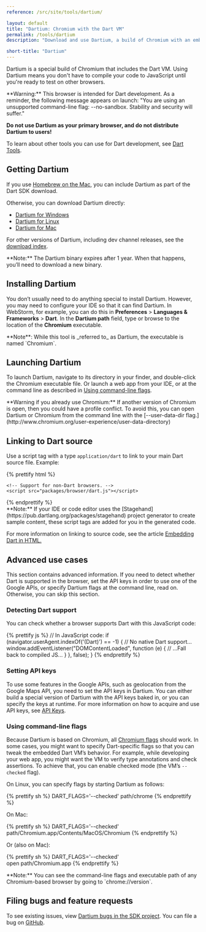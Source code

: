 ```yaml
---
reference: /src/site/tools/dartium/

layout: default
title: "Dartium: Chromium with the Dart VM"
permalink: /tools/dartium
description: "Download and use Dartium, a build of Chromium with an embedded Dart VM."

short-title: "Dartium"
---
```


Dartium is a special build of Chromium that includes the Dart VM.
Using Dartium means you don't have to compile your code to JavaScript
until you're ready to test on other browsers.

<aside class="alert alert-warning" markdown="1">
**Warning:** This browser is intended for Dart development.
As a reminder, the following message appears on launch:
"You are using an unsupported command-line flag:
--no-sandbox. Stability and security will suffer."

**Do not use Dartium as your primary browser,
and do not distribute Dartium to users!**
</aside>

To learn about other tools you can use for Dart development,
see [Dart Tools](/tools/).

## Getting Dartium

If you use [Homebrew on the Mac]({{site.dart_vm}}/downloads/mac),
you can include Dartium as part of the Dart SDK download.

Otherwise, you can download Dartium directly:

* <a
    data-bits="32" data-os="windows" data-tool="dartium"
    class="download-link"
    href="{{ site.custom.downloads.dartarchive-stable-url-prefix }}/latest/dartium/dartium-windows-ia32-release.zip">Dartium for Windows</a>
* <a
    data-bits="64" data-os="linux" data-tool="dartium"
    class="download-link"
    href="{{ site.custom.downloads.dartarchive-stable-url-prefix }}/latest/dartium/dartium-linux-x64-release.zip">Dartium for Linux</a>
* <a
    data-bits="32" data-os="macos" data-tool="dartium"
    class="download-link"
    href="{{ site.custom.downloads.dartarchive-stable-url-prefix }}/latest/dartium/dartium-macos-ia32-release.zip">Dartium for Mac</a>

For other versions of Dartium, including dev channel releases, see the
[download index]({{site.dart_vm}}/downloads/archive/).

<aside class="alert alert-info" markdown="1">
**Note:**
The Dartium binary expires after 1 year. When that happens,
you’ll need to download a new binary.
</aside>

## Installing Dartium

You don’t usually need to do anything special to install Dartium.
However, you may need to configure your IDE so that it can find Dartium.
In WebStorm, for example, you can do this
in **Preferences** > **Languages & Frameworks** > **Dart**.
In the **Dartium path** field,
type or browse to the location of the **Chromium** executable.

<aside class="alert alert-info" markdown="1">
**Note**: While this tool is _referred to_ as Dartium,
the executable is named `Chromium`.
</aside>

## Launching Dartium

To launch Dartium, navigate to its directory in your finder, and
double-click the Chromium executable file. Or launch a web app
from your IDE, or at the command line as described in
[Using command-line flags](#using-command-line-flags).

<aside class="alert alert-warning" markdown="1">
**Warning if you already use Chromium:**
If another version of Chromium is open,
then you could have a profile conflict. To avoid this, you can open
Dartium or Chromium from the command line with the [--user-data-dir
flag.](http://www.chromium.org/user-experience/user-data-directory)
</aside>

## Linking to Dart source

Use a script tag with a type `application/dart` to link to your main Dart
source file. Example:

{% prettify html %}
<!DOCTYPE html>
<html>
  <body>
    <script type="application/dart" src="main.dart"></script>

    <!-- Support for non-Dart browsers. -->
    <script src="packages/browser/dart.js"></script>
  </body>
</html>
{% endprettify %}

<aside class="alert alert-info" markdown="1">
**Note:**
If your IDE or code editor uses the
[Stagehand](https://pub.dartlang.org/packages/stagehand)
project generator to create sample content, these script tags
are added for you in the generated code.
</aside>

For more information on linking to source code, see the article
[Embedding Dart in HTML.](/articles/embedding-in-html/)

## Advanced use cases

This section contains advanced information. If you need to detect whether
Dart is supported in the browser, set the API keys in order to use one
of the Google APIs, or specify Dartium flags at the command line,
read on. Otherwise, you can skip this section.

### Detecting Dart support

You can check whether a browser supports Dart with this JavaScript code:

{% prettify js %}
// In JavaScript code:
if (navigator.userAgent.indexOf('(Dart)') == -1) {
  // No native Dart support...
  window.addEventListener("DOMContentLoaded", function (e) {
      // ...Fall back to compiled JS...
    }
  }, false);
}
{% endprettify %}

### Setting API keys

To use some features in the Google APIs, such as geolocation
from the Google Maps API, you need to set the API keys in Dartium.
You can either build a special version of Dartium with the API
keys baked in, or you can specify the keys at runtime.
For more information on how to acquire and use API keys, see
[API Keys](http://www.chromium.org/developers/how-tos/api-keys).

### Using command-line flags

Because Dartium is based on Chromium, all [Chromium
flags](http://www.chromium.org/developers/how-tos/run-chromium-with-flags)
should work. In some cases, you might want to specify Dart-specific
flags so that you can tweak the embedded Dart VM’s behavior. For
example, while developing your web app, you might want the VM to verify
type annotations and check assertions. To achieve that, you can enable
checked mode (the VM’s `--checked` flag).

On Linux, you can specify flags by starting Dartium as follows:

{% prettify sh %}
DART_FLAGS='--checked' path/chrome
{% endprettify %}

On Mac:

{% prettify sh %}
DART_FLAGS='--checked'              \
  path/Chromium.app/Contents/MacOS/Chromium
{% endprettify %}

Or (also on Mac):

{% prettify sh %}
DART_FLAGS='--checked'              \
   open path/Chromium.app
{% endprettify %}

<aside class="alert alert-info" markdown="1">
**Note:**
You can see the command-line flags and executable path of any
Chromium-based browser by going to `chrome://version`.
</aside>

## Filing bugs and feature requests

To see existing issues, view
[Dartium bugs in the SDK project](https://github.com/dart-lang/sdk/labels/Area-Dartium).
You can file a bug on
[GitHub](https://github.com/dart-lang/sdk/issues).
